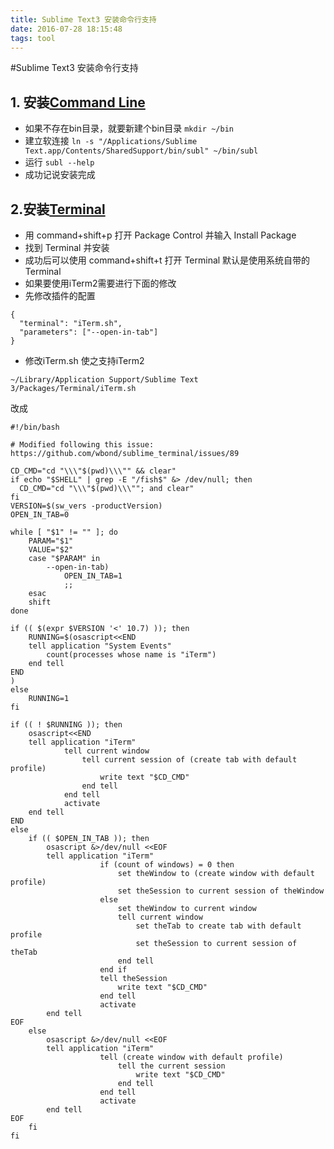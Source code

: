 ```yaml
---
title: Sublime Text3 安装命令行支持
date: 2016-07-28 18:15:48
tags: tool
---
```


#Sublime Text3 安装命令行支持

## 1. 安装[Command Line](http://www.sublimetext.com/docs/3/osx_command_line.html)

*   如果不存在bin目录，就要新建个bin目录
`mkdir ~/bin`
*   建立软连接
`ln -s "/Applications/Sublime Text.app/Contents/SharedSupport/bin/subl" ~/bin/subl`
*   运行
`subl --help`
*   成功记说安装完成

## 2.安装[Terminal](https://packagecontrol.io/packages/Terminal)

*   用 command+shift+p 打开 Package Control 并输入 Install Package
*   找到 Terminal 并安装
*   成功后可以使用 command+shift+t 打开 Terminal 默认是使用系统自带的 Terminal
*   如果要使用iTerm2需要进行下面的修改
*   先修改插件的配置
```
{
  "terminal": "iTerm.sh",
  "parameters": ["--open-in-tab"]
}
```
*   修改iTerm.sh 使之支持iTerm2

`~/Library/Application Support/Sublime Text 3/Packages/Terminal/iTerm.sh`

改成
```
#!/bin/bash

# Modified following this issue: https://github.com/wbond/sublime_terminal/issues/89

CD_CMD="cd "\\\"$(pwd)\\\"" && clear"
if echo "$SHELL" | grep -E "/fish$" &> /dev/null; then
  CD_CMD="cd "\\\"$(pwd)\\\""; and clear"
fi
VERSION=$(sw_vers -productVersion)
OPEN_IN_TAB=0

while [ "$1" != "" ]; do
    PARAM="$1"
    VALUE="$2"
    case "$PARAM" in
        --open-in-tab)
            OPEN_IN_TAB=1
            ;;
    esac
    shift
done

if (( $(expr $VERSION '<' 10.7) )); then
    RUNNING=$(osascript<<END
    tell application "System Events"
        count(processes whose name is "iTerm")
    end tell
END
)
else
    RUNNING=1
fi

if (( ! $RUNNING )); then
    osascript<<END
    tell application "iTerm"
            tell current window
                tell current session of (create tab with default profile)
                    write text "$CD_CMD"
                end tell
            end tell
            activate
    end tell
END
else
    if (( $OPEN_IN_TAB )); then
        osascript &>/dev/null <<EOF
        tell application "iTerm"
                    if (count of windows) = 0 then
                        set theWindow to (create window with default profile)
                        set theSession to current session of theWindow
                    else
                        set theWindow to current window
                        tell current window
                            set theTab to create tab with default profile
                            set theSession to current session of theTab
                        end tell
                    end if
                    tell theSession
                        write text "$CD_CMD"
                    end tell
                    activate
        end tell
EOF
    else
        osascript &>/dev/null <<EOF
        tell application "iTerm"
                    tell (create window with default profile)
                        tell the current session
                            write text "$CD_CMD"
                        end tell
                    end tell
                    activate
        end tell
EOF
    fi
fi
```
